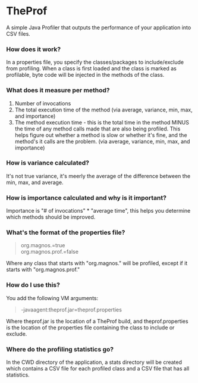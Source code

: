 TheProf
=======

A simple Java Profiler that outputs the performance of your application into CSV files.

### How does it work?

In a properties file, you specify the classes/packages to include/exclude from profiling. When a class is first loaded
and the class is marked as profilable, byte code will be injected in the methods of the class.

### What does it measure per method?

1. Number of invocations
2. The total execution time of the method (via average, variance, min, max, and importance)
3. The method execution time - this is the total time in the method MINUS the time of any method calls made that are also being profiled. This helps figure out whether a method is slow or whether it's fine, and the method's it calls are the problem.  (via average, variance, min, max, and importance)

### How is variance calculated?

It's not true variance, it's meerly the average of the difference between the min, max, and average.

### How is importance calculated and why is it important?

Importance is "# of invocations" * "average time", this helps you determine which methods should be improved.

### What's the format of the properties file?

> org.magnos.=true  
> org.magnos.prof.=false

Where any class that starts with "org.magnos." will be profiled, except if it starts with "org.magnos.prof."

### How do I use this?

You add the following VM arguments:
> -javaagent:theprof.jar=theprof.properties

Where theprof.jar is the location of a TheProf build, and theprof.properties is the location of the properties file containing the class to include or exclude.

### Where do the profiling statistics go?

In the CWD directory of the application, a stats directory will be created which contains a CSV file for each profiled class and a CSV file that has all statistics.
